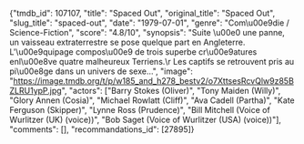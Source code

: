 {"tmdb_id": 107107, "title": "Spaced Out", "original_title": "Spaced Out", "slug_title": "spaced-out", "date": "1979-07-01", "genre": "Com\u00e9die / Science-Fiction", "score": "4.8/10", "synopsis": "Suite \u00e0 une panne, un vaisseau extraterrestre se pose quelque part en Angleterre. L'\u00e9quipage compos\u00e9 de trois superbe cr\u00e9atures enl\u00e8ve quatre malheureux Terriens.\r Les captifs se retrouvent pris au pi\u00e8ge dans un univers de sexe...", "image": "https://image.tmdb.org/t/p/w185_and_h278_bestv2/o7XttsesRcvQlw9z85BZLRU1ypP.jpg", "actors": ["Barry Stokes (Oliver)", "Tony Maiden (Willy)", "Glory Annen (Cosia)", "Michael Rowlatt (Cliff)", "Ava Cadell (Partha)", "Kate Ferguson (Skipper)", "Lynne Ross (Prudence)", "Bill Mitchell (Voice of Wurlitzer (UK) (voice))", "Bob Saget (Voice of Wurlitzer (USA) (voice))"], "comments": [], "recommandations_id": [27895]}